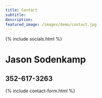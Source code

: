 ```yaml
---
title: Contact
subtitle: 
description: 
featured_image: /images/demo/contact.jpg
---
```


{% include socials.html %}
<h1>Jason Sodenkamp</h1>
<h2>352-617-3263</h2>
{% include contact-form.html %}
